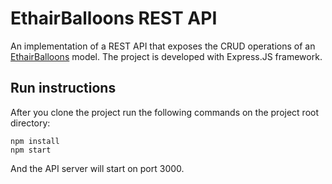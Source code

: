 # EthairBalloons REST API
An implementation of a REST API that exposes the CRUD operations of an [EthairBalloons](https://github.com/petrosDemetrakopoulos/ethairballoons) model.
The project is developed with Express.JS framework.

## Run instructions
After you clone the project run the following commands on the project root directory:
```
npm install
npm start
```
And the API server will start on port 3000.
